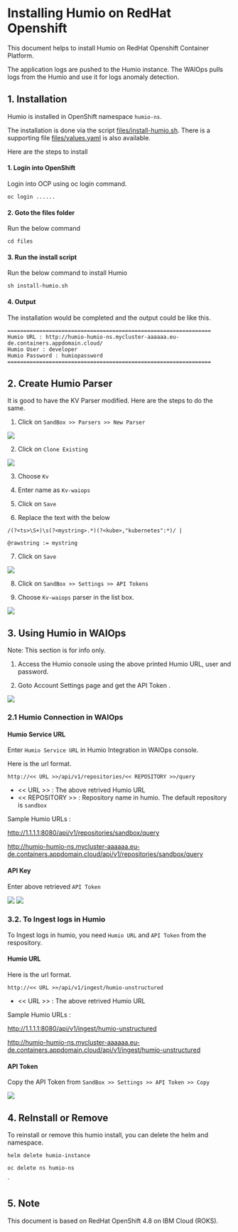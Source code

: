 # Installing Humio on RedHat Openshift

This document helps to install Humio on RedHat Openshift Container Platform.

The application logs are pushed to the Humio instance. The WAIOps pulls logs from the Humio and use it for logs anomaly detection.

## 1. Installation

Humio is installed in OpenShift namespace `humio-ns`.

The installation is done via the script [files/install-humio.sh](./files/install-humio.sh). There is a supporting file [files/values.yaml](./files/values.yaml) is also available.

Here are the steps to install

#### 1. Login into OpenShift

Login into OCP using oc login command.

```
oc login ......
```

#### 2. Goto the files folder

Run the below command

```
cd files
```

#### 3. Run the install script


Run the below command to install Humio

```
sh install-humio.sh
```

#### 4. Output
 
The installation would be completed and the output could be like this.

```
================================================================
Humio URL : http://humio-humio-ns.mycluster-aaaaaa.eu-de.containers.appdomain.cloud/
Humio User : developer
Humio Password : humiopassword
================================================================
```


## 2. Create Humio Parser

It is good to have the KV Parser modified. Here are the steps to do the same.

1. Click on ` SandBox >> Parsers >> New Parser `
<img src="images/parser1.png">

2.  Click on ` Clone Existing `
<img src="images/parser2.png">

3.  Choose  `Kv`

4.  Enter name as `Kv-waiops`
5.  Click on `Save`

6. Replace the text with the below

```
/(?<ts>\S+)\s(?<mystring>.*)(?<kube>,"kubernetes":*)/ |

@rawstring := mystring
```
7.  Click on `Save`

<img src="images/parser3.png">

8. Click on ` SandBox >> Settings >> API Tokens `

9.  Choose  `Kv-waiops` parser in the list box.

<img src="images/parser4.png">


## 3. Using Humio in WAIOps

Note: This section is for info only.

1. Access the Humio console using the above printed Humio URL, user and password.

2. Goto Account Settings page and get the API Token .

<img src="images/image1.png">

### 2.1 Humio Connection in WAIOps

#### Humio Service URL

Enter `Humio Service URL` in Humio Integration in WAIOps console. 

Here is the url format.
```
http://<< URL >>/api/v1/repositories/<< REPOSITORY >>/query
```

- << URL >> : The above retrived Humio URL
- << REPOSITORY >> : Repository name in humio. The default repository is `sandbox`

Sample Humio URLs  : 

http://1.1.1.1:8080/api/v1/repositories/sandbox/query

http://humio-humio-ns.mycluster-aaaaaa.eu-de.containers.appdomain.cloud/api/v1/repositories/sandbox/query

#### API Key

Enter above retrieved `API Token`

<img src="images/image2.png">
<img src="images/image3.png">


### 3.2. To Ingest logs in Humio

To Ingest logs in humio, you need `Humio URL` and `API Token` from the respository. 

#### Humio URL

Here is the url format.
```
http://<< URL >>/api/v1/ingest/humio-unstructured
```

- << URL >> : The above retrived Humio URL

Sample Humio URLs  : 

http://1.1.1.1:8080/api/v1/ingest/humio-unstructured

http://humio-humio-ns.mycluster-aaaaaa.eu-de.containers.appdomain.cloud/api/v1/ingest/humio-unstructured


#### API Token

Copy the API Token from ` SandBox >> Settings >> API Token >> Copy `


<img src="images/image4.png">


## 4. ReInstall or Remove

To reinstall or remove this  humio install, you can delete the helm and namespace.

```
helm delete humio-instance

oc delete ns humio-ns
```
`

## 5. Note

This document is based on RedHat OpenShift 4.8 on IBM Cloud (ROKS).
